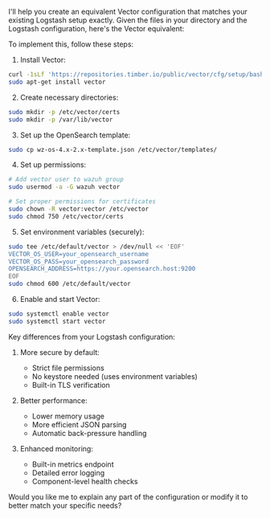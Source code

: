 I'll help you create an equivalent Vector configuration that matches your existing Logstash setup exactly. Given the files in your directory and the Logstash configuration, here's the Vector equivalent:



To implement this, follow these steps:

1. Install Vector:
```bash
curl -1sLf 'https://repositories.timber.io/public/vector/cfg/setup/bash.deb.sh' | sudo -E bash
sudo apt-get install vector
```

2. Create necessary directories:
```bash
sudo mkdir -p /etc/vector/certs
sudo mkdir -p /var/lib/vector
```

3. Set up the OpenSearch template:
```bash
sudo cp wz-os-4.x-2.x-template.json /etc/vector/templates/
```

4. Set up permissions:
```bash
# Add vector user to wazuh group
sudo usermod -a -G wazuh vector

# Set proper permissions for certificates
sudo chown -R vector:vector /etc/vector
sudo chmod 750 /etc/vector/certs
```

5. Set environment variables (securely):
```bash
sudo tee /etc/default/vector > /dev/null << 'EOF'
VECTOR_OS_USER=your_opensearch_username
VECTOR_OS_PASS=your_opensearch_password
OPENSEARCH_ADDRESS=https://your.opensearch.host:9200
EOF
sudo chmod 600 /etc/default/vector
```

6. Enable and start Vector:
```bash
sudo systemctl enable vector
sudo systemctl start vector
```

Key differences from your Logstash configuration:

1. More secure by default:
   - Strict file permissions
   - No keystore needed (uses environment variables)
   - Built-in TLS verification

2. Better performance:
   - Lower memory usage
   - More efficient JSON parsing
   - Automatic back-pressure handling

3. Enhanced monitoring:
   - Built-in metrics endpoint
   - Detailed error logging
   - Component-level health checks

Would you like me to explain any part of the configuration or modify it to better match your specific needs?